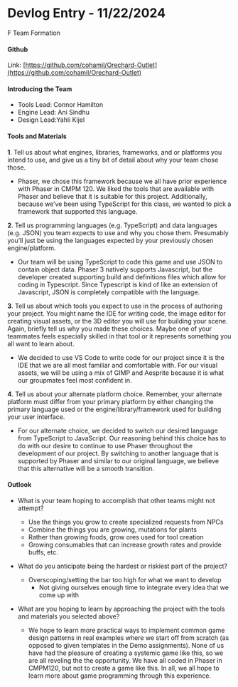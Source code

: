 # Devlog Entry - 11/22/2024

F Team Formation

#### **Github**

Link: [https://github.com/cohamil/Orechard-Outlet](https://github.com/cohamil/Orechard-Outlet)

#### **Introducing the Team**

* Tools Lead: Connor Hamilton  
* Engine Lead: Ani Sindhu  
* Design Lead:Yahli Kijel

#### **Tools and Materials**

**1**. Tell us about what engines, libraries, frameworks, and or platforms you intend to use, and give us a tiny bit of detail about why your team chose those.

* Phaser, we chose this framework because we all have prior experience with Phaser in CMPM 120\. We liked the tools that are available with Phaser and believe that it is suitable for this project. Additionally, because we’ve been using TypeScript for this class, we wanted to pick a framework that supported this language.  

**2**. Tell us programming languages (e.g. TypeScript) and data languages (e.g. JSON) you team expects to use and why you chose them. Presumably you’ll just be using the languages expected by your previously chosen engine/platform.

* Our team will be using TypeScript to code this game and use JSON to contain object data. Phaser 3 natively supports Javascript, but the developer created supporting build and definitions files which allow for coding in Typescript. Since Typescript is kind of like an extension of Javascript, JSON is completely compatible with the language. 

**3**. Tell us about which tools you expect to use in the process of authoring your project. You might name the IDE for writing code, the image editor for creating visual assets, or the 3D editor you will use for building your scene. Again, briefly tell us why you made these choices. Maybe one of your teammates feels especially skilled in that tool or it represents something you all want to learn about.

* We decided to use VS Code to write code for our project since it is the IDE that we are all most familiar and comfortable with. For our visual assets, we will be using a mix of GIMP and Aesprite because it is what our groupmates feel most confident in.

**4**. Tell us about your alternate platform choice. Remember, your alternate platform must differ from your primary platform by either changing the primary language used or the engine/library/framework used for building your user interface.

* For our alternate choice, we decided to switch our desired language from TypeScript to JavaScript. Our reasoning behind this choice has to do with our desire to continue to use Phaser throughout the development of our project. By switching to another language that is supported by Phaser and similar to our original language, we believe that this alternative will be a smooth transition.

#### **Outlook**

* What is your team hoping to accomplish that other teams might not attempt?  
  * Use the things you grow to create specialized requests from NPCs  
  * Combine the things you are growing, mutations for plants  
  * Rather than growing foods, grow ores used for tool creation  
  * Growing consumables that can increase growth rates and provide buffs, etc.

* What do you anticipate being the hardest or riskiest part of the project?  
  * Overscoping/setting the bar too high for what we want to develop  
    * Not giving ourselves enough time to integrate every idea that we come up with

* What are you hoping to learn by approaching the project with the tools and materials you selected above?  
  * We hope to learn more practical ways to implement common game design patterns in real examples where we start off from scratch (as opposed to given templates in the Demo assignments). None of us have had the pleasure of creating a systemic game like this, so we are all reveling the the opportunity. We have all coded in Phaser in CMPM120, but not to create a game like this. In all, we all hope to learn more about game programming through this experience.

